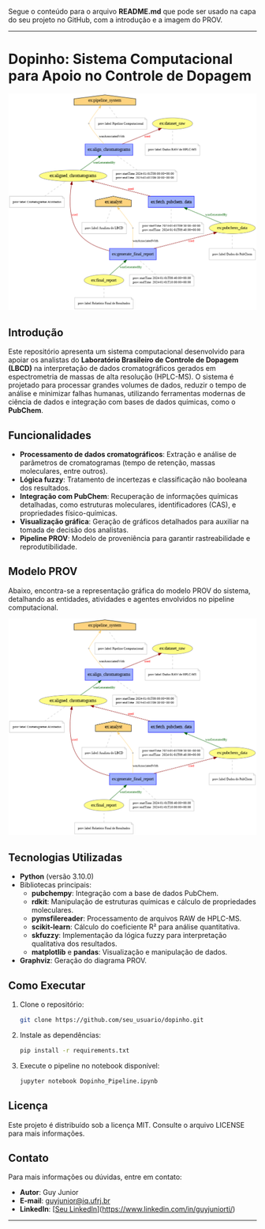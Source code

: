 Segue o conteúdo para o arquivo **README.md** que pode ser usado na capa do seu projeto no GitHub, com a introdução e a imagem do PROV.

---

# Dopinho: Sistema Computacional para Apoio no Controle de Dopagem

![Modelo PROV](PROV.png)

## Introdução  
Este repositório apresenta um sistema computacional desenvolvido para apoiar os analistas do **Laboratório Brasileiro de Controle de Dopagem (LBCD)** na interpretação de dados cromatográficos gerados em espectrometria de massas de alta resolução (HPLC-MS). O sistema é projetado para processar grandes volumes de dados, reduzir o tempo de análise e minimizar falhas humanas, utilizando ferramentas modernas de ciência de dados e integração com bases de dados químicas, como o **PubChem**.

## Funcionalidades
- **Processamento de dados cromatográficos**: Extração e análise de parâmetros de cromatogramas (tempo de retenção, massas moleculares, entre outros).  
- **Lógica fuzzy**: Tratamento de incertezas e classificação não booleana dos resultados.  
- **Integração com PubChem**: Recuperação de informações químicas detalhadas, como estruturas moleculares, identificadores (CAS), e propriedades físico-químicas.  
- **Visualização gráfica**: Geração de gráficos detalhados para auxiliar na tomada de decisão dos analistas.  
- **Pipeline PROV**: Modelo de proveniência para garantir rastreabilidade e reprodutibilidade.

## Modelo PROV
Abaixo, encontra-se a representação gráfica do modelo PROV do sistema, detalhando as entidades, atividades e agentes envolvidos no pipeline computacional.

![Modelo PROV](PROV.png)

## Tecnologias Utilizadas
- **Python** (versão 3.10.0)
- Bibliotecas principais:
  - **pubchempy**: Integração com a base de dados PubChem.
  - **rdkit**: Manipulação de estruturas químicas e cálculo de propriedades moleculares.
  - **pymsfilereader**: Processamento de arquivos RAW de HPLC-MS.
  - **scikit-learn**: Cálculo do coeficiente R² para análise quantitativa.
  - **skfuzzy**: Implementação da lógica fuzzy para interpretação qualitativa dos resultados.
  - **matplotlib** e **pandas**: Visualização e manipulação de dados.
- **Graphviz**: Geração do diagrama PROV.

## Como Executar
1. Clone o repositório:
   ```bash
   git clone https://github.com/seu_usuario/dopinho.git
   ```
2. Instale as dependências:
   ```bash
   pip install -r requirements.txt
   ```
3. Execute o pipeline no notebook disponível:
   ```bash
   jupyter notebook Dopinho_Pipeline.ipynb
   ```

## Licença
Este projeto é distribuído sob a licença MIT. Consulte o arquivo LICENSE para mais informações.

## Contato
Para mais informações ou dúvidas, entre em contato:  
- **Autor**: Guy Junior  
- **E-mail**: guyjunior@iq.ufrj.br 
- **LinkedIn**: [[Seu LinkedIn](https://linkedin.com/in/seu-perfil)](https://www.linkedin.com/in/guyjuniorti/)

---

